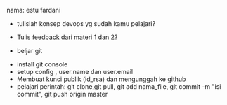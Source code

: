 nama: estu fardani
- tulislah konsep devops yg sudah kamu pelajari?

- Tulis feedback dari materi 1 dan 2?

- beljar git
* install git console
* setup config , user.name dan user.email
* Membuat kunci publik (id_rsa) dan mengunggah ke github
* pelajari perintah:
git clone,git pull, git add nama_file, git commit -m "isi commit", git push origin master

